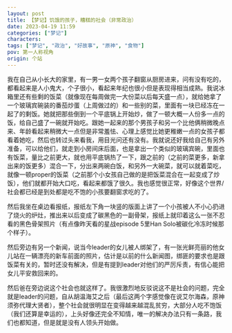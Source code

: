 ```yaml
---
layout: post
title: 【梦记】饥饿的孩子，糟糕的社会（非常政治）
date: 2023-04-19 11:59
categories: ["梦记"]
characters: 
tags: ["梦记", "政治", "好故事", "原神", "食物"]
pov: 第一人称视角
origin: 个站
---
```


我在自己从小长大的家里，有一男一女两个孩子翻窗从厨房进来，问有没有吃的，都看起来是人小鬼大，个子很小，看起来年纪也很小但是表现得相当成熟。我说冰箱里还有些剩的饭菜（就像现在每周做完一大份菜以后每天盛一点），就给她拿了一个玻璃宾碗装的番茄炒蛋（上周做过的）和一些别的菜，里面有一块已经冻在一起了的剩饭。她就把那些倒到一个平底锅上开始炒，做了一顿大概一人份多一点的饭，给自己盛了一碗就开始吃。跟她一起来的那个男孩子和另一个比他俩稍微晚点来、年龄看起来稍微大一点但是非常羞怯、心理上感觉比她更稚嫩一点的女孩子都看着她吃，然后也转过头来看我，用目光问还有没有。我就说还好我给自己有另外准备，可以给他们，就走到小房间床后面，也是拿出一个类似的玻璃宾碗，里面也有饭菜，量比之前更大，就也用平底锅热了一下，跟之前的（之前的菜更多，新拿出来的饭更多）混合一下，分出来两碗白饭，和另外一大碗菜，就可以就着菜吃，就像一顿proper的饭菜（之前那个小女孩自己做的是把饭菜混合在一起变成了炒饭），他们就都开始大口吃，看起来都饿了很久。我也感觉很正常，好像这个世界/社会都已经是到处都是吃不饱的小孩要翻窗求吃的了。

然后我坐在桌边看报纸，报纸左下角一块竖的版面上讲了一个小孩被人不小心扔进了烧火的炉灶，推出来以后变成了碳黑色的一副骨架，报纸上就印着这么一张不忍看的黑色骨架照片（有点像昨天看的星战episode 5里Han Solo被碳化冷冻时候那个样子）。

然后旁边有另一个新闻，说当今leader的女儿被人绑架了，有一张光鲜亮丽的他女儿站在一辆漂亮的新车前面的照片，估计是以前的什么新闻图，绑匪的要求也是跟饭菜有关的，暂时还没有解决，但是有提到leader对他们的严厉斥责，有信心能把女儿平安救回来的。

然后爸在旁边说这个社会也就这样了。我很激烈地反驳说这不是社会的问题，完全就是leader的问题，自从胡温海艾之后（最后这两个字感觉像在说艾尔海森，原神须弥代理大贤者），整个社会就很明显在变得越来越混乱贫穷，大部分人吃不饱饭（我们还算是幸运的），上头好像还完全不知情，唯一的解决办法只有一条路，我们也都知道，但是就是没有人领头开始做。
